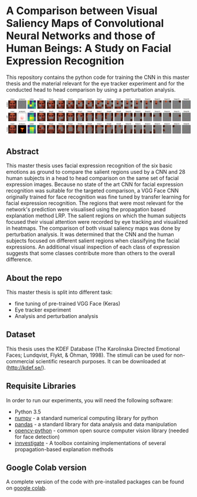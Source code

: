 # A Comparison between Visual Saliency Maps of Convolutional Neural Networks and those of Human Beings: A Study on Facial Expression Recognition

This repository contains the python code for training the CNN in this master thesis and the material relevant for the eye tracker experiment and for the conducted head to head comparison by using a perturbation analysis.


![Overview](/perturbation_overview.png)

## Abstract

This master thesis uses facial expression recognition of the six basic emotions as ground to compare the salient regions used by a CNN and 28 human subjects in a head to head comparison on the same set of facial expression images. Because no state of the art CNN for facial expression recognition was suitable for the targeted comparison, a VGG Face CNN originally trained for face recognition was fine tuned by transfer learning for facial expression recognition. The regions that were most relevant for the network's prediction were visualised using the propagation based explanation method LRP. The salient regions on which the human subjects focused their visual attention were recorded by eye tracking and visualized in heatmaps. The comparison of both visual saliency maps was done by perturbation analysis. It was determined that the CNN and the human subjects focused on different salient regions when classifying the facial expressions. An additional visual inspection of each class of expression suggests that some classes contribute more than others to the overall difference.


## About the repo

This master thesis is split into different task:

+ fine tuning of pre-trained VGG Face (Keras) 
+ Eye tracker experiment
+ Analysis and perturbation analysis

## Dataset

This thesis uses the KDEF Database (The Karolinska Directed Emotional Faces; Lundqvist, Flykt, & Öhman, 1998). The stimuli can be used for non-commercial scientific research purposes. It can be downloaded at (http://kdef.se/).

## Requisite Libraries 

In order to run our experiments, you will need the following software:
+ Python 3.5 
+ [numpy] - a standard numerical computing library for python
+ [pandas] - a standard library for data analysis and data manipulation 
+ [opencv-python] - common open source computer vision library (needed for face detection)
+ [innvestigate] - A toolbox containing implementations of several propagation-based explanation methods


[numpy]:http://www.numpy.org/
[pandas]:https://pandas.pydata.org/
[opencv-python]:https://github.com/skvark/opencv-python
[innvestigate]:https://github.com/albermax/innvestigate
[OpenCV]:http://opencv.org/


## Google Colab version
A complete version of the code with pre-installed packages can be found on [google colab].


[google colab]:https://colab.research.google.com/drive/1uFKK00fDlxtTfBLNjLTpDl37Vs5HgGwo?usp=sharing
